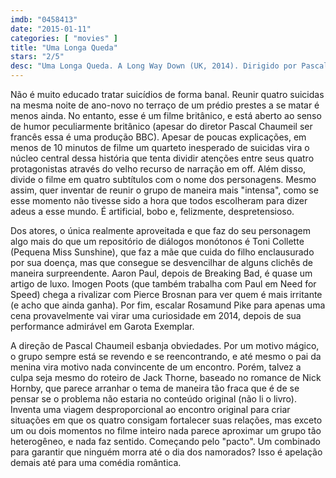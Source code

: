 ```yaml
---
imdb: "0458413"
date: "2015-01-11"
categories: [ "movies" ]
title: "Uma Longa Queda"
stars: "2/5"
desc: "Uma Longa Queda. A Long Way Down (UK, 2014). Dirigido por Pascal Chaumeil. Escrito por Nick Hornby, Jack Thorne. Com Pierce Brosnan, Toni Collette, Imogen Poots, Aaron Paul, Zara White, Joe Cole, Evelyn Duah, Therese Bradley, Sam Neill."
---
```

Não é muito educado tratar suicídios de forma banal. Reunir quatro suicidas na mesma noite de ano-novo no terraço de um prédio prestes a se matar é menos ainda. No entanto, esse é um filme britânico, e está aberto ao senso de humor peculiarmente britânico (apesar do diretor Pascal Chaumeil ser francês essa é uma produção BBC). Apesar de poucas explicações, em menos de 10 minutos de filme um quarteto inesperado de suicidas vira o núcleo central dessa história que tenta dividir atenções entre seus quatro protagonistas através do velho recurso de narração em off. Além disso, divide o filme em quatro subtítulos com o nome dos personagens. Mesmo assim, quer inventar de reunir o grupo de maneira mais "intensa", como se esse momento não tivesse sido a hora que todos escolheram para dizer adeus a esse mundo. É artificial, bobo e, felizmente, despretensioso.

Dos atores, o única realmente aproveitada e que faz do seu personagem algo mais do que um repositório de diálogos monótonos é Toni Collette (Pequena Miss Sunshine), que faz a mãe que cuida do filho enclausurado por sua doença, mas que consegue se desvencilhar de alguns clichês de maneira surpreendente. Aaron Paul, depois de Breaking Bad, é quase um artigo de luxo. Imogen Poots (que também trabalha com Paul em Need for Speed) chega a rivalizar com Pierce Brosnan para ver quem é mais irritante (e acho que ainda ganha). Por fim, escalar Rosamund Pike para apenas uma cena provavelmente vai virar uma curiosidade em 2014, depois de sua performance admirável em Garota Exemplar.

A direção de Pascal Chaumeil esbanja obviedades. Por um motivo mágico, o grupo sempre está se revendo e se reencontrando, e até mesmo o pai da menina vira motivo nada convincente de um encontro. Porém, talvez a culpa seja mesmo do roteiro de Jack Thorne, baseado no romance de Nick Hornby, que parece arranhar o tema de maneira tão fraca que é de se pensar se o problema não estaria no conteúdo original (não li o livro). Inventa uma viagem desproporcional ao encontro original para criar situações em que os quatro consigam fortalecer suas relações, mas exceto um ou dois momentos no filme inteiro nada parece aproximar um grupo tão heterogêneo, e nada faz sentido. Começando pelo "pacto". Um combinado para garantir que ninguém morra até o dia dos namorados? Isso é apelação demais até para uma comédia romântica.
